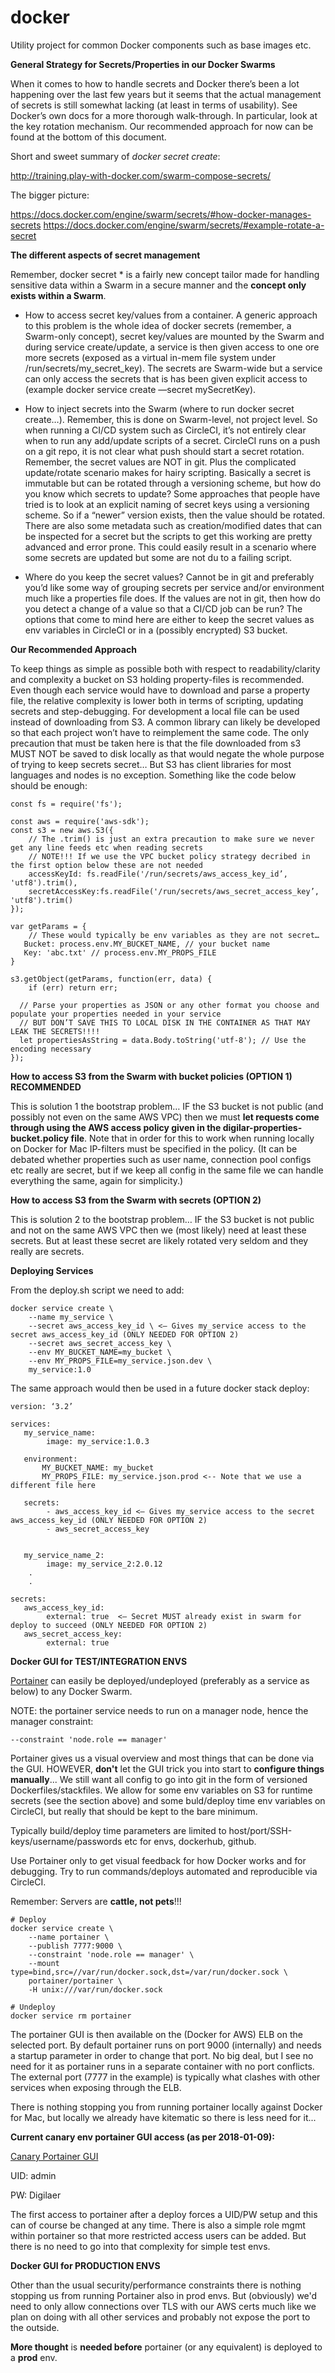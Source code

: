 # docker
Utility project for common Docker components such as base images etc.

__General Strategy for Secrets/Properties in our Docker Swarms__

When it comes to how to handle secrets and Docker there’s been a lot happening over the last few years but it seems that the actual management of secrets is still somewhat lacking (at least in terms of usability). See Docker’s own docs for a more thorough walk-through. In particular, look at the key rotation mechanism.
Our recommended approach for now can be found at the bottom of this document.

Short and sweet summary of _docker secret create_:

http://training.play-with-docker.com/swarm-compose-secrets/

The bigger picture:

https://docs.docker.com/engine/swarm/secrets/#how-docker-manages-secrets
https://docs.docker.com/engine/swarm/secrets/#example-rotate-a-secret

__The different aspects of secret management__

Remember, docker secret * is a fairly new concept tailor made for handling sensitive data within a Swarm in a secure manner and the __concept only exists within a Swarm__. 

- How to access secret key/values from a container. A generic approach to this problem is the whole idea of docker secrets (remember, a Swarm-only concept), secret key/values are mounted by the Swarm and during service create/update, a service is then given access to one ore more secrets (exposed as a virtual in-mem file system under /run/secrets/my_secret_key). The secrets are Swarm-wide but a service can only access the secrets that is has been given explicit access to (example docker service create —secret mySecretKey). 

- How to inject secrets into the Swarm (where to run docker secret create…). Remember, this is done on Swarm-level, not project level. So when running a CI/CD system such as CircleCI, it’s not entirely clear when to run any add/update scripts of a secret. CircleCI runs on a push on a git repo, it is not clear what push should start a secret rotation. Remember, the secret values are NOT in git. Plus the complicated update/rotate scenario makes for hairy scripting. Basically a secret is immutable but can be rotated through a versioning scheme, but how do you know which secrets to update? Some approaches that people have tried is to look at an explicit naming of secret keys using a versioning scheme. So if a “newer” version exists, then the value should be rotated. There are also some metadata such as creation/modified dates that can be inspected for a secret but the scripts to get this working are pretty advanced and error prone. This could easily result in a scenario where some secrets are updated but some are not du to a failing script.

- Where do you keep the secret values? Cannot be in git and preferably you’d like some way of grouping secrets per service and/or environment much like a properties file does. If the values are not in git, then how do you detect a change of a value so that a CI/CD job can be run? The options that come to mind here are either to keep the secret values as env variables in CircleCI or in a (possibly encrypted) S3 bucket.

__Our Recommended Approach__

To keep things as simple as possible both with respect to readability/clarity and complexity a bucket on S3 holding property-files is recommended. Even though each service would have to download and parse a property file, the relative complexity is lower both in terms of scripting, updating secrets and step-debugging.
For development a local file can be used instead of downloading from S3. A common library can likely be developed so that each project won’t have to reimplement the same code. The only precaution that must be taken here is that the file downloaded from s3 MUST NOT be saved to disk locally as that would negate the whole purpose of trying to keep secrets secret… But S3 has client libraries for most languages and nodes is no exception. Something like the  code below should be enough:

~~~~
const fs = require('fs');

const aws = require('aws-sdk');
const s3 = new aws.S3({
	// The .trim() is just an extra precaution to make sure we never get any line feeds etc when reading secrets
	// NOTE!!! If we use the VPC bucket policy strategy decribed in the first option below these are not needed
	accessKeyId: fs.readFile('/run/secrets/aws_access_key_id’, 'utf8').trim(), 
	secretAccessKey:fs.readFile('/run/secrets/aws_secret_access_key’, 'utf8').trim()
});

var getParams = {
	// These would typically be env variables as they are not secret… 
   Bucket: process.env.MY_BUCKET_NAME, // your bucket name
   Key: 'abc.txt' // process.env.MY_PROPS_FILE
}

s3.getObject(getParams, function(err, data) {
    if (err) return err;

  // Parse your properties as JSON or any other format you choose and populate your properties needed in your service
  // BUT DON’T SAVE THIS TO LOCAL DISK IN THE CONTAINER AS THAT MAY LEAK THE SECRETS!!!!
  let propertiesAsString = data.Body.toString('utf-8'); // Use the encoding necessary
});
~~~~

__How to access S3 from the Swarm with bucket policies (OPTION 1) RECOMMENDED__ 

This is solution 1 the bootstrap problem… IF the S3 bucket is not public (and possibly not even on the same AWS VPC) then we must __let requests come through using the AWS access policy given in the digilar-properties-bucket.policy file__. Note that in order for this to work when running locally on Docker for Mac IP-filters must be specified in the policy.
(It can be debated whether properties such as user name, connection pool configs etc really are secret, but if we keep all config in the same file we can handle everything the same, again for simplicity.)

__How to access S3 from the Swarm with secrets (OPTION 2)__ 

This is solution 2 to the bootstrap problem… IF the S3 bucket is not public and not on the same AWS VPC then we (most likely) need at least these secrets.
But at least these secret are likely rotated very seldom and they really are secrets.



__Deploying Services__

From the deploy.sh script we need to add:

~~~~
docker service create \
	--name my_service \
	--secret aws_access_key_id \ <— Gives my_service access to the secret aws_access_key_id (ONLY NEEDED FOR OPTION 2)
	--secret aws_secret_access_key \
	--env MY_BUCKET_NAME=my_bucket \
	--env MY_PROPS_FILE=my_service.json.dev \
	my_service:1.0
~~~~

The same approach would then be used in a future docker stack deploy:

~~~~
version: ‘3.2’

services:
   my_service_name:
        image: my_service:1.0.3

   environment:
       MY_BUCKET_NAME: my_bucket
       MY_PROPS_FILE: my_service.json.prod <-- Note that we use a different file here
       
   secrets:
        - aws_access_key_id <— Gives my_service access to the secret aws_access_key_id (ONLY NEEDED FOR OPTION 2)
        - aws_secret_access_key


   my_service_name_2:
        image: my_service_2:2.0.12
	.
	.

secrets:
   aws_access_key_id:
        external: true	<— Secret MUST already exist in swarm for deploy to succeed (ONLY NEEDED FOR OPTION 2)
   aws_secret_access_key:
        external: true
~~~~

__Docker GUI for TEST/INTEGRATION ENVS__

[Portainer](https://portainer.io) can easily be deployed/undeployed (preferably as a service as below) to any Docker Swarm.

NOTE: the portainer service needs to run on a manager node, hence the manager constraint:
~~~
--constraint 'node.role == manager'
~~~

Portainer gives us a visual overview and most things that can be done via the GUI.
HOWEVER, __don't__ let the GUI trick you into start to __configure things manually__...
We still want all config to go into git in the form of versioned Dockerfiles/stackfiles.
We allow for some env variables on S3 for runtime secrets (see the section above) and some buld/deploy time
env variables on CircleCI, but really that should be kept to the bare minimum.

Typically build/deploy time parameters are limited to host/port/SSH-keys/username/passwords etc for envs, dockerhub, github.

Use Portainer only to get visual feedback for how Docker works and for debugging.
Try to run commands/deploys automated and reproducible via CircleCI.

Remember: Servers are __cattle, not pets__!!!

~~~
# Deploy
docker service create \
    --name portainer \
    --publish 7777:9000 \
    --constraint 'node.role == manager' \
    --mount type=bind,src=//var/run/docker.sock,dst=/var/run/docker.sock \
    portainer/portainer \
    -H unix:///var/run/docker.sock
    
# Undeploy
docker service rm portainer
~~~

The portainer GUI is then available on the (Docker for AWS) ELB on the selected port.
By default portainer runs on port 9000 (internally) and needs a startup parameter in order to change that port.
No big deal, but I see no need for it as portainer runs in a separate container with no port conflicts.
The external port (7777 in the example) is typically what clashes with other services when exposing through the ELB.

There is nothing stopping you from running portainer locally against Docker for Mac, but locally we already have kitematic so there is less need for it...

__Current canary env portainer GUI access (as per 2018-01-09):__

[Canary Portainer GUI](http://canary-externalloa-1nsrefs96u800-255706334.eu-central-1.elb.amazonaws.com:7777)

UID: admin

PW: Digilaer

The first access to portainer after a deploy forces a UID/PW setup and this can of course be changed at any time.
There is also a simple role mgmt within portainer so that more restricted access users can be added.
But there is no need to go into that complexity for simple test envs.

__Docker GUI for PRODUCTION ENVS__

Other than the usual security/performance constraints there is nothing stopping us from running Portainer also in prod envs.
But (obviously) we'd need to only allow connections over TLS with our AWS certs much like we plan on doing with all other
services and probably not expose the port to the outside.

__More thought__ is __needed before__ portainer (or any equivalent) is deployed to a __prod__ env. 